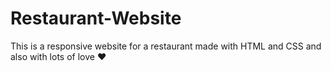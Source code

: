 # Restaurant-Website
This is a responsive website for a restaurant made with HTML and CSS and also with lots of love ❤
